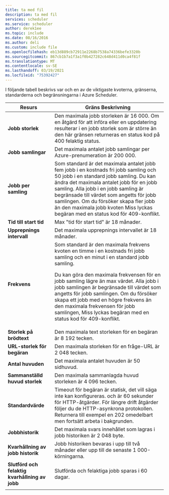 ```yaml
---
title: ta med fil
description: ta med fil
services: scheduler
ms.service: scheduler
author: derek1ee
ms.topic: include
ms.date: 08/16/2016
ms.author: deli
ms.custom: include file
ms.openlocfilehash: eb13d889cb72911e2268b7538a74336befe3320b
ms.sourcegitcommit: 867cb1b7a1f3a1f0b427282c648d411d0ca4f81f
ms.translationtype: MT
ms.contentlocale: sv-SE
ms.lasthandoff: 03/19/2021
ms.locfileid: "75392427"
---
```

I följande tabell beskrivs var och en av de viktigaste kvoterna, gränserna, standarderna och begränsningarna i Azure Scheduler.

| Resurs | Gräns Beskrivning |
| -------- | ----------------- |
| **Jobb storlek** | Den maximala jobb storleken är 16 000. Om en åtgärd för att införa eller en uppdatering resulterar i en jobb storlek som är större än den här gränsen returneras en status kod på 400 felaktig status. | 
| **Jobb samlingar** | Det maximala antalet jobb samlingar per Azure-prenumeration är 200 000. | 
| **Jobb per samling** | Som standard är det maximala antalet jobb fem jobb i en kostnads fri jobb samling och 50 jobb i en standard jobb samling. Du kan ändra det maximala antalet jobb för en jobb samling. Alla jobb i en jobb samling är begränsade till värdet som angetts för jobb samlingen. Om du försöker skapa fler jobb än den maximala jobb kvoten Miss lyckas begäran med en status kod för 409-konflikt. | 
| **Tid till start tid** | Max "tid för start tid" är 18 månader. |
| **Upprepnings intervall** | Det maximala upprepnings intervallet är 18 månader. | 
| **Frekvens** | Som standard är den maximala frekvens kvoten en timme i en kostnads fri jobb samling och en minut i en standard jobb samling. <p>Du kan göra den maximala frekvensen för en jobb samling lägre än max värdet. Alla jobb i jobb samlingen är begränsade till värdet som angetts för jobb samlingen. Om du försöker skapa ett jobb med en högre frekvens än den maximala frekvensen för jobb samlingen, Miss lyckas begäran med en status kod för 409-konflikt. | 
| **Storlek på brödtext** | Den maximala text storleken för en begäran är 8 192 tecken. |
| **URL-storlek för begäran** | Den maximala storleken för en fråge-URL är 2 048 tecken. |
| **Antal huvuden** | Det maximala antalet huvuden är 50 sidhuvud. | 
| **Sammanställd huvud storlek** | Den maximala sammanlagda huvud storleken är 4 096 tecken. |
| **Standardvärde** | Timeout för begäran är statisk, det vill säga inte kan konfigureras. och är 60 sekunder för HTTP-åtgärder. För längre drift åtgärder följer du de HTTP-asynkrona protokollen. Returnera till exempel en 202 omedelbart men fortsätt arbeta i bakgrunden. | 
| **Jobbhistorik** | Det maximala svars innehållet som lagras i jobb historiken är 2 048 byte. |
| **Kvarhållning av jobb historik** | Jobb historiken bevaras i upp till två månader eller upp till de senaste 1 000-körningarna. | 
| **Slutförd och felaktig kvarhållning av jobb** | Slutförda och felaktiga jobb sparas i 60 dagar. |
||| 

